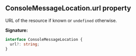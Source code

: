 ## ConsoleMessageLocation.url property

URL of the resource if known or `undefined` otherwise.

**Signature:**

```typescript
interface ConsoleMessageLocation {
  url?: string;
}
```
